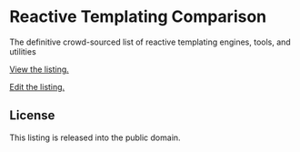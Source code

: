 # Reactive Templating Comparison

The definitive crowd-sourced list of reactive templating engines, tools, and utilities

[View the listing.](https://github.com/bevry/reactive-templating-comparison/blob/master/list.yaml)

[Edit the listing.](https://github.com/bevry/reactive-templating-comparison/edit/master/list.yaml)


## License

This listing is released into the public domain.
